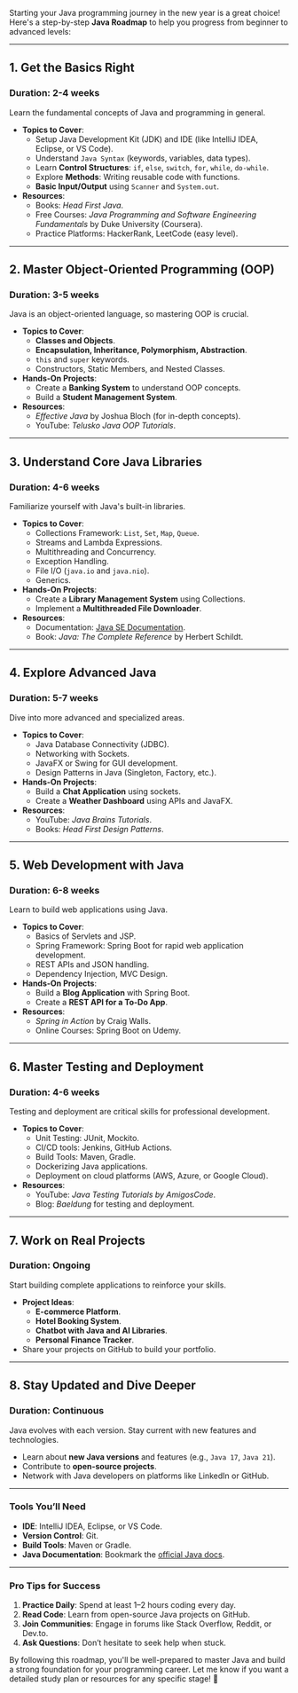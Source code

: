 Starting your Java programming journey in the new year is a great choice! Here's a step-by-step **Java Roadmap** to help you progress from beginner to advanced levels:

---

## **1. Get the Basics Right**
### **Duration**: 2-4 weeks  
Learn the fundamental concepts of Java and programming in general.
- **Topics to Cover**:
  - Setup Java Development Kit (JDK) and IDE (like IntelliJ IDEA, Eclipse, or VS Code).
  - Understand `Java Syntax` (keywords, variables, data types).
  - Learn **Control Structures**: `if`, `else`, `switch`, `for`, `while`, `do-while`.
  - Explore **Methods**: Writing reusable code with functions.
  - **Basic Input/Output** using `Scanner` and `System.out`.
- **Resources**:
  - Books: *Head First Java*.
  - Free Courses: *Java Programming and Software Engineering Fundamentals* by Duke University (Coursera).
  - Practice Platforms: HackerRank, LeetCode (easy level).

---

## **2. Master Object-Oriented Programming (OOP)**
### **Duration**: 3-5 weeks  
Java is an object-oriented language, so mastering OOP is crucial.
- **Topics to Cover**:
  - **Classes and Objects**.
  - **Encapsulation, Inheritance, Polymorphism, Abstraction**.
  - `this` and `super` keywords.
  - Constructors, Static Members, and Nested Classes.
- **Hands-On Projects**:
  - Create a **Banking System** to understand OOP concepts.
  - Build a **Student Management System**.
- **Resources**:
  - *Effective Java* by Joshua Bloch (for in-depth concepts).
  - YouTube: *Telusko Java OOP Tutorials*.

---

## **3. Understand Core Java Libraries**
### **Duration**: 4-6 weeks  
Familiarize yourself with Java's built-in libraries.
- **Topics to Cover**:
  - Collections Framework: `List`, `Set`, `Map`, `Queue`.
  - Streams and Lambda Expressions.
  - Multithreading and Concurrency.
  - Exception Handling.
  - File I/O (`java.io` and `java.nio`).
  - Generics.
- **Hands-On Projects**:
  - Create a **Library Management System** using Collections.
  - Implement a **Multithreaded File Downloader**.
- **Resources**:
  - Documentation: [Java SE Documentation](https://docs.oracle.com/en/java/javase/).
  - Book: *Java: The Complete Reference* by Herbert Schildt.

---

## **4. Explore Advanced Java**
### **Duration**: 5-7 weeks  
Dive into more advanced and specialized areas.
- **Topics to Cover**:
  - Java Database Connectivity (JDBC).
  - Networking with Sockets.
  - JavaFX or Swing for GUI development.
  - Design Patterns in Java (Singleton, Factory, etc.).
- **Hands-On Projects**:
  - Build a **Chat Application** using sockets.
  - Create a **Weather Dashboard** using APIs and JavaFX.
- **Resources**:
  - YouTube: *Java Brains Tutorials*.
  - Books: *Head First Design Patterns*.

---

## **5. Web Development with Java**
### **Duration**: 6-8 weeks  
Learn to build web applications using Java.
- **Topics to Cover**:
  - Basics of Servlets and JSP.
  - Spring Framework: Spring Boot for rapid web application development.
  - REST APIs and JSON handling.
  - Dependency Injection, MVC Design.
- **Hands-On Projects**:
  - Build a **Blog Application** with Spring Boot.
  - Create a **REST API for a To-Do App**.
- **Resources**:
  - *Spring in Action* by Craig Walls.
  - Online Courses: Spring Boot on Udemy.

---

## **6. Master Testing and Deployment**
### **Duration**: 4-6 weeks  
Testing and deployment are critical skills for professional development.
- **Topics to Cover**:
  - Unit Testing: JUnit, Mockito.
  - CI/CD tools: Jenkins, GitHub Actions.
  - Build Tools: Maven, Gradle.
  - Dockerizing Java applications.
  - Deployment on cloud platforms (AWS, Azure, or Google Cloud).
- **Resources**:
  - YouTube: *Java Testing Tutorials by AmigosCode*.
  - Blog: *Baeldung* for testing and deployment.

---

## **7. Work on Real Projects**
### **Duration**: Ongoing  
Start building complete applications to reinforce your skills.
- **Project Ideas**:
  - **E-commerce Platform**.
  - **Hotel Booking System**.
  - **Chatbot with Java and AI Libraries**.
  - **Personal Finance Tracker**.
- Share your projects on GitHub to build your portfolio.

---

## **8. Stay Updated and Dive Deeper**
### **Duration**: Continuous  
Java evolves with each version. Stay current with new features and technologies.
- Learn about **new Java versions** and features (e.g., `Java 17`, `Java 21`).
- Contribute to **open-source projects**.
- Network with Java developers on platforms like LinkedIn or GitHub.

---

### **Tools You’ll Need**
- **IDE**: IntelliJ IDEA, Eclipse, or VS Code.
- **Version Control**: Git.
- **Build Tools**: Maven or Gradle.
- **Java Documentation**: Bookmark the [official Java docs](https://docs.oracle.com/en/java/javase/).

---

### **Pro Tips for Success**
1. **Practice Daily**: Spend at least 1–2 hours coding every day.
2. **Read Code**: Learn from open-source Java projects on GitHub.
3. **Join Communities**: Engage in forums like Stack Overflow, Reddit, or Dev.to.
4. **Ask Questions**: Don’t hesitate to seek help when stuck.

By following this roadmap, you'll be well-prepared to master Java and build a strong foundation for your programming career. Let me know if you want a detailed study plan or resources for any specific stage! 🚀
